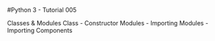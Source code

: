 #Python 3 - Tutorial 005

Classes & Modules
  Class
    - Constructor
  Modules
    - Importing Modules
    - Importing Components
